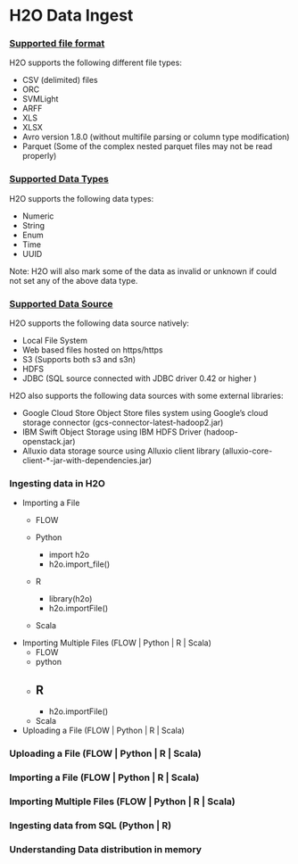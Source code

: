 # H2O Data Ingest #

### [Supported file format](https://github.com/Avkash/mldl/blob/master/orgs/h2o/guide/h2o_data_ingest.md#supportedfileformat) ###
H2O supports the following different file types:
 - CSV (delimited) files
 - ORC
 - SVMLight
 - ARFF
 - XLS
 - XLSX
 - Avro version 1.8.0 (without multifile parsing or column type modification)
 - Parquet (Some of the complex nested parquet files may not be read properly)

### [Supported Data Types](https://github.com/Avkash/mldl/blob/master/orgs/h2o/guide/h2o_data_ingest.md#supporteddatatypes) ###
H2O supports the following data types:
- Numeric
- String
- Enum
- Time
- UUID

Note: H2O will also mark some of the data as invalid or unknown if could not set any of the above data type.

### [Supported Data Source](https://github.com/Avkash/mldl/blob/master/orgs/h2o/guide/h2o_data_ingest.md#supporteddatasources) ###
H2O supports the following data source natively:
- Local File System
- Web based files hosted on https/https
- S3 (Supports both s3 and s3n)
- HDFS 
- JDBC (SQL source connected with JDBC driver 0.42 or higher )

H2O also supports the following data sources with some external libraries:
- Google Cloud Store Object Store files system using Google’s cloud storage connector (gcs-connector-latest-hadoop2.jar)
- IBM Swift Object Storage using IBM HDFS Driver (hadoop-openstack.jar)
- Alluxio data storage source using Alluxio client library (alluxio-core-client-*-jar-with-dependencies.jar)

### Ingesting data in H2O ###
 - Importing a File
   - FLOW
     
   - Python
      - import h2o
      - h2o.import_file()
   - R
      - library(h2o)
      - h2o.importFile()
   - Scala
 - Importing Multiple Files (FLOW | Python | R | Scala)
   - FLOW
   - python
   - R
     - 
     - h2o.importFile()
   - Scala
 - Uploading a File (FLOW | Python | R | Scala)

### Uploading a File (FLOW | Python | R | Scala) ###

### Importing a File (FLOW | Python | R | Scala) ###

### Importing Multiple Files (FLOW | Python | R | Scala) ###

### Ingesting data from SQL (Python | R) ###

### Understanding Data distribution in memory ###


